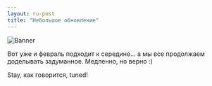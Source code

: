 ```yaml
---
layout: ru-post
title: "Небольшое обновление"
---
```

![Banner](https://pp.vk.me/c639227/v639227682/8f92/3EvgSvGihQc.jpg)

Вот уже и февраль подходит к середине... а мы все продолжаем доделывать задуманное. Медленно, но верно :)

Stay, как говорится, tuned!
